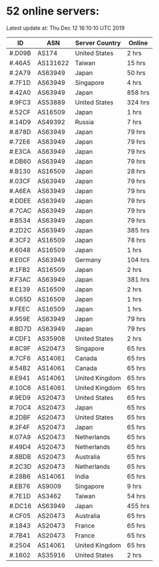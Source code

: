 # 52 online servers:

Latest update at: Thu Dec 12 16:10:10 UTC 2019

| ID | ASN | Server Country | Online |
| -- | --- | -------------- | ------ |
| #.D09B | AS174 | United States | 2 hrs |
| #.46A5 | AS131622 | Taiwan | 15 hrs |
| #.2A79 | AS63949 | Japan | 50 hrs |
| #.7F1D | AS63949 | Singapore | 4 hrs |
| #.42A0 | AS63949 | Japan | 858 hrs |
| #.9FC3 | AS53889 | United States | 324 hrs |
| #.52CF | AS16509 | Japan | 1 hrs |
| #.14D9 | AS49392 | Russia | 7 hrs |
| #.878D | AS63949 | Japan | 79 hrs |
| #.72E6 | AS63949 | Japan | 79 hrs |
| #.E3CA | AS63949 | Japan | 79 hrs |
| #.DB60 | AS63949 | Japan | 79 hrs |
| #.B130 | AS16509 | Japan | 28 hrs |
| #.03CF | AS63949 | Japan | 79 hrs |
| #.A6EA | AS63949 | Japan | 79 hrs |
| #.DDEE | AS63949 | Japan | 79 hrs |
| #.7CAC | AS63949 | Japan | 79 hrs |
| #.B534 | AS63949 | Japan | 79 hrs |
| #.2D2C | AS63949 | Japan | 385 hrs |
| #.3CF2 | AS16509 | Japan | 78 hrs |
| #.6048 | AS16509 | Japan | 1 hrs |
| #.E0CF | AS63949 | Germany | 104 hrs |
| #.1FB2 | AS16509 | Japan | 2 hrs |
| #.F3AC | AS63949 | Japan | 381 hrs |
| #.E139 | AS16509 | Japan | 2 hrs |
| #.C65D | AS16509 | Japan | 1 hrs |
| #.FEEC | AS16509 | Japan | 1 hrs |
| #.959E | AS63949 | Japan | 79 hrs |
| #.BD7D | AS63949 | Japan | 79 hrs |
| #.CDF1 | AS35908 | United States | 2 hrs |
| #.8C9F | AS20473 | Singapore | 65 hrs |
| #.7CF6 | AS14061 | Canada | 65 hrs |
| #.54B2 | AS14061 | Canada | 65 hrs |
| #.E941 | AS14061 | United Kingdom | 65 hrs |
| #.10C6 | AS14061 | United Kingdom | 65 hrs |
| #.9ED9 | AS20473 | United States | 65 hrs |
| #.70C4 | AS20473 | Japan | 65 hrs |
| #.2DBF | AS20473 | United States | 65 hrs |
| #.2F4F | AS20473 | Japan | 65 hrs |
| #.07A9 | AS20473 | Netherlands | 65 hrs |
| #.49D4 | AS20473 | Netherlands | 65 hrs |
| #.8BDB | AS20473 | Australia | 65 hrs |
| #.2C3D | AS20473 | Netherlands | 65 hrs |
| #.28B6 | AS14061 | India | 65 hrs |
| #.EB76 | AS9009 | Singapore | 9 hrs |
| #.7E1D | AS3462 | Taiwan | 54 hrs |
| #.DC16 | AS63949 | Japan | 455 hrs |
| #.CF05 | AS20473 | Australia | 65 hrs |
| #.1843 | AS20473 | France | 65 hrs |
| #.7B41 | AS20473 | France | 65 hrs |
| #.2504 | AS14061 | United Kingdom | 65 hrs |
| #.1602 | AS35916 | United States | 2 hrs |

